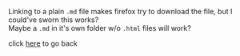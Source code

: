 Linking to a plain `.md` file makes firefox try to download the file, but I could've sworn this works?  
Maybe a `.md` in it's own folder w/o `.html` files will work?

click [here](https://qanazoga.com/github-pages-testing) to go back
